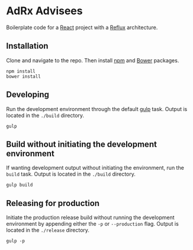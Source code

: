 # AdRx Advisees

Boilerplate code for a [React](http://facebook.github.io/react/) project with a [Reflux](https://github.com/spoike/refluxjs) architecture.

## Installation

Clone and navigate to the repo. Then install [npm](https://www.npmjs.com/) and [Bower](http://bower.io/) packages.

```
npm install
bower install
```

## Developing

Run the development environment through the default [gulp](http://gulpjs.com/) task. Output is located in the `./build` directory.

```
gulp
```

## Build without initiating the development environment

If wanting development output without initiating the environment, run the `build` task. Output is located in the `./build` directory.

```
gulp build
```

## Releasing for production

Initiate the production release build without running the development environment by appending either the `-p` or `--production` flag. Output is located in the `./release` directory.

```
gulp -p
```
